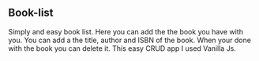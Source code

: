 ## Book-list
Simply and easy book list. Here you can add the the book you have with you. You can add a the title, author and ISBN of the book. When your done with the book you can delete it.
This easy CRUD app  I used Vanilla Js.
